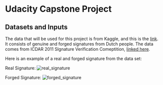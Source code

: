 # Udacity Capstone Project

## Datasets and Inputs
The data that will be used for this project is from Kaggle, and this is the [link](https://www.kaggle.com/datasets/robinreni/signature-verification-dataset).  It consists of genuine and forged signatures from Dutch people.  The data comes from ICDAR 2011 SIgnature Verification Comeptition, [linked here](http://www.iapr-tc11.org/mediawiki/index.php/ICDAR_2011_Signature_Verification_Competition_(SigComp2011)).

Here is an example of a real and forged signature from the data set:

Real Signature: 
![real_signature](./proposal/attachements/real_signature.png)

Forged Signature: 
![forged_signature](./proposal/attachements/forged_signature.png)


